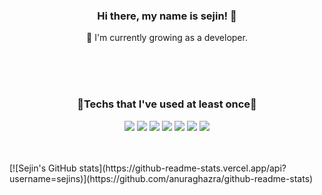 ### <p align="center">Hi there, my name is sejin!  👋  </p>
<p align="center"> 🌱 I'm currently growing as a developer. </p> 


</br>
</br>
</br>

### <p align="center">🔧Techs that I've used at least once🔨</p>  

<p align="center">
  <img src="https://img.shields.io/badge/Java-007396?style=flat-square&logo=Java&logoColor=white"/>
  <img src="https://img.shields.io/badge/Python-3776AB?style=flat-square&logo=Python&logoColor=white"/>
  <img src="https://img.shields.io/badge/SpringBoot-6DB33F?style=flat-square&logo=SpringBoot&logoColor=white"/>
  <img src="https://img.shields.io/badge/Thymeleaf-005F5F?style=flat-square&logo=Thymeleaf&logoColor=white"/>
  <img src="https://img.shields.io/badge/HTML-E34F26?style=flat-square&logo=HTML5&logoColor=white"/>
  <img src="https://img.shields.io/badge/CSS-1572B6?style=flat-square&logo=CSS3&logoColor=white"/>
  <img src="https://img.shields.io/badge/Kotlin-777BB4?style=flat-square&logo=Kotlin&logoColor=white"/>
</p>

</br>
</br>
[![Sejin's GitHub stats](https://github-readme-stats.vercel.app/api?username=sejins)](https://github.com/anuraghazra/github-readme-stats)


